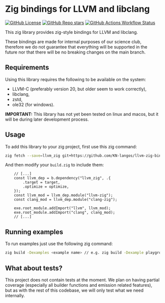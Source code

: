 # Zig bindings for LLVM and libclang
[![GitHub License](https://img.shields.io/github/license/KN-langos/llvm-zig-bindings)]()
[![GitHub Repo stars](https://img.shields.io/github/stars/KN-langos/llvm-zig-bindings)]()
[![GitHub Actions Workflow Status](https://img.shields.io/github/actions/workflow/status/KN-langos/llvm-zig-bindings/ci.yml?label=CI%20Tests)]()

This zig library provides zig-style bindings for LLVM and libclang.

These bindings are made for internal purposes of our science club,
therefore we do not guarantee that everything will be supported in the future
nor that there will be no breaking changes on the main branch.

## Requirements
Using this library requires the following to be available on the system:
- LLVM-C (preferably version 20, but older seem to work correctly),
- libclang,
- zstd,
- ole32 (for windows).

**IMPORTANT:** This library has not yet been tested on linux and macos,
but it will be during later development process.

## Usage
To add this library to your zig project, first use this zig command:
```bash
zig fetch --save=llvm_zig git+https://github.com/KN-langos/llvm-zig-bindings
```
And then modify your `build.zig` to include them:
```zig
    // [...]
    const llvm_dep = b.dependency("llvm_zig", .{
        .target = target,
        .optimize = optimize,
    });
    const llvm_mod = llvm_dep.module("llvm-zig");
    const clang_mod = llvm_dep.module("clang-zig");

    exe.root_module.addImport("llvm", llvm_mod);
    exe.root_module.addImport("clang", clang_mod);
    // [...]
```

## Running examples
To run examples just use the following zig command:
```bash
zig build -Dexamples <example name> // e.g. zig build -Dexample playground
```

## What about tests?
This project does not contain tests at the moment.
We plan on having partial coverage (especially all builder functions and emission related features),
but as with the rest of this codebase, we will only test what we need internally.

